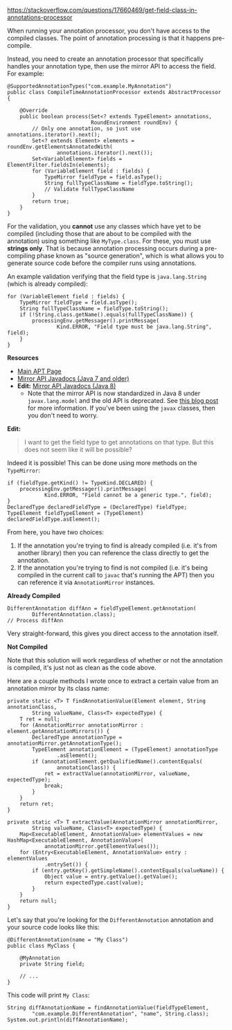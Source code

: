 https://stackoverflow.com/questions/17660469/get-field-class-in-annotations-processor

When running your annotation processor, you don't have access to the compiled classes. The point of annotation processing is that it happens pre-compile.

Instead, you need to create an annotation processor that specifically handles your annotation type, then use the mirror API to access the field. For example:

    @SupportedAnnotationTypes("com.example.MyAnnotation")
    public class CompileTimeAnnotationProcessor extends AbstractProcessor {
    
        @Override
        public boolean process(Set<? extends TypeElement> annotations, 
                               RoundEnvironment roundEnv) {
            // Only one annotation, so just use annotations.iterator().next();
            Set<? extends Element> elements = roundEnv.getElementsAnnotatedWith(
                    annotations.iterator().next());
            Set<VariableElement> fields = ElementFilter.fieldsIn(elements);
            for (VariableElement field : fields) {
                TypeMirror fieldType = field.asType();
                String fullTypeClassName = fieldType.toString();
                // Validate fullTypeClassName
            }
            return true;
        }
    }

For the validation, you **cannot** use any classes which have yet to be compiled (including those that are about to be compiled with the annotation) using something like `MyType.class`. For these, you must use **strings only**. That is because annotation processing occurs during a pre-compiling phase known as "source generation", which is what allows you to generate source code before the compiler runs using annotations.

An example validation verifying that the field type is `java.lang.String` (which is already compiled):

    for (VariableElement field : fields) {
        TypeMirror fieldType = field.asType();
        String fullTypeClassName = fieldType.toString();
        if (!String.class.getName().equals(fullTypeClassName)) {
            processingEnv.getMessager().printMessage(
                    Kind.ERROR, "Field type must be java.lang.String", field);
        }
    }

**Resources**

* [Main APT Page][1]
* [Mirror API Javadocs (Java 7 and older)][2]
* **Edit:** [Mirror API Javadocs (Java 8)][3]
    * Note that the mirror API is now standardized in Java 8 under `javax.lang.model` and the old API is deprecated. See [this blog post][4] for more information. If you've been using the `javax` classes, then you don't need to worry.

**Edit:**

> I want to get the field type to get annotations on that type. But this does not seem like it will be possible?

Indeed it is possible! This can be done using more methods on the `TypeMirror`:

    if (fieldType.getKind() != TypeKind.DECLARED) {
        processingEnv.getMessager().printMessage(
                Kind.ERROR, "Field cannot be a generic type.", field);
    }
    DeclaredType declaredFieldType = (DeclaredType) fieldType;
    TypeElement fieldTypeElement = (TypeElement) declaredFieldType.asElement();

From here, you have two choices:

1. If the annotation you're trying to find is already compiled (i.e. it's from another library) then you can reference the class directly to get the annotation.
2. If the annotation you're trying to find is not compiled (i.e. it's being compiled in the current call to `javac` that's running the APT) then you can reference it via `AnnotationMirror` instances.

**Already Compiled**

    DifferentAnnotation diffAnn = fieldTypeElement.getAnnotation(
            DifferentAnnotation.class);
    // Process diffAnn

Very straight-forward, this gives you direct access to the annotation itself.

**Not Compiled**

Note that this solution will work regardless of whether or not the annotation is compiled, it's just not as clean as the code above.

Here are a couple methods I wrote once to extract a certain value from an annotation mirror by its class name:

    private static <T> T findAnnotationValue(Element element, String annotationClass,
            String valueName, Class<T> expectedType) {
        T ret = null;
        for (AnnotationMirror annotationMirror : element.getAnnotationMirrors()) {
            DeclaredType annotationType = annotationMirror.getAnnotationType();
            TypeElement annotationElement = (TypeElement) annotationType
                    .asElement();
            if (annotationElement.getQualifiedName().contentEquals(
                    annotationClass)) {
                ret = extractValue(annotationMirror, valueName, expectedType);
                break;
            }
        }
        return ret;
    }

    private static <T> T extractValue(AnnotationMirror annotationMirror,
            String valueName, Class<T> expectedType) {
        Map<ExecutableElement, AnnotationValue> elementValues = new HashMap<ExecutableElement, AnnotationValue>(
                annotationMirror.getElementValues());
        for (Entry<ExecutableElement, AnnotationValue> entry : elementValues
                .entrySet()) {
            if (entry.getKey().getSimpleName().contentEquals(valueName)) {
                Object value = entry.getValue().getValue();
                return expectedType.cast(value);
            }
        }
        return null;
    }

Let's say that you're looking for the `DifferentAnnotation` annotation and your source code looks like this:

    @DifferentAnnotation(name = "My Class")
    public class MyClass {
    
        @MyAnnotation
        private String field;
    
        // ...
    }

This code will print `My Class`:

    String diffAnnotationName = findAnnotationValue(fieldTypeElement,
            "com.example.DifferentAnnotation", "name", String.class);
    System.out.println(diffAnnotationName);


[1]: http://docs.oracle.com/javase/7/docs/technotes/guides/apt/
[2]: http://docs.oracle.com/javase/7/docs/jdk/api/apt/mirror/overview-summary.html
[3]: https://docs.oracle.com/javase/8/docs/api/javax/lang/model/package-summary.html
[4]: https://blogs.oracle.com/darcy/entry/an_apt_replacement